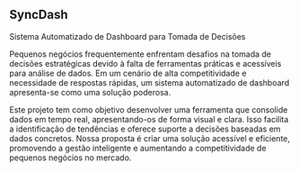## SyncDash 
Sistema Automatizado de Dashboard para Tomada de Decisões

Pequenos negócios frequentemente enfrentam desafios na tomada de decisões estratégicas devido à falta de ferramentas práticas e acessíveis para análise de dados. Em um cenário de alta competitividade e necessidade de respostas rápidas, um sistema automatizado de dashboard apresenta-se como uma solução poderosa.

Este projeto tem como objetivo desenvolver uma ferramenta que consolide dados em tempo real, apresentando-os de forma visual e clara. Isso facilita a identificação de tendências e oferece suporte a decisões baseadas em dados concretos. Nossa proposta é criar uma solução acessível e eficiente, promovendo a gestão inteligente e aumentando a competitividade de pequenos negócios no mercado.


<!--

**Here are some ideas to get you started:**

🙋‍♀️ A short introduction - what is your organization all about?
🌈 Contribution guidelines - how can the community get involved?
👩‍💻 Useful resources - where can the community find your docs? Is there anything else the community should know?
🍿 Fun facts - what does your team eat for breakfast?
🧙 Remember, you can do mighty things with the power of [Markdown](https://docs.github.com/github/writing-on-github/getting-started-with-writing-and-formatting-on-github/basic-writing-and-formatting-syntax)
-->
